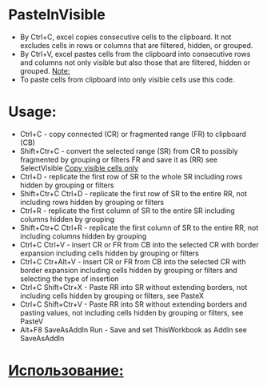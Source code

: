 # PasteInVisible
* By Ctrl+C, excel copies consecutive cells to the clipboard. It not excludes cells in rows or columns that are filtered, hidden, or grouped.
* By Ctrl+V, excel pastes cells from the clipboard into consecutive rows and columns not only visible but also those that are filtered, hidden or grouped. [Note:](https://support.microsoft.com/en-us/office/copy-visible-cells-only-6e3a1f01-2884-4332-b262-8b814412847e#:~:text=Note%3A%C2%A0Excel%20pastes%20the%20copied%20data%20into%20consecutive%20rows%20or%20columns.)
* To paste cells from clipboard into only visible cells use this code.
# Usage: 
* Ctrl+C - copy connected (CR) or fragmented range (FR) to clipboard (CB)
* Shift+Ctr+C - convert the selected range (SR) from CR to possibly fragmented by grouping or filters FR and save it as (RR) see SelectVisible [Copy visible cells only](https://support.microsoft.com/en-us/office/copy-visible-cells-only-6e3a1f01-2884-4332-b262-8b814412847e)
* Ctrl+D - replicate the first row of SR to the whole SR including rows hidden by grouping or filters
* Shift+Ctr+C Ctrl+D - replicate the first row of SR to the entire RR, not including rows hidden by grouping or filters
* Ctrl+R - replicate the first column of SR to the entire SR including columns hidden by grouping
* Shift+Ctr+C Ctrl+R - replicate the first column of SR to the entire RR, not including columns hidden by grouping
* Ctrl+C Ctrl+V - insert CR or FR from CB into the selected CR with border expansion including cells hidden by grouping or filters
* Ctrl+C Ctr+Alt+V - insert CR or FR from CB into the selected CR with border expansion including cells hidden by grouping or filters and selecting the type of insertion
* Ctrl+C Shift+Ctr+X - Paste RR into SR without extending borders, not including cells hidden by grouping or filters, see PasteX
* Ctrl+C Shift+Ctr+V - Paste RR into SR without extending borders and pasting values, not including cells hidden by grouping or filters, see PasteV
* Alt+F8 SaveAsAddIn Run - Save and set ThisWorkbook as AddIn see SaveAsAddIn
# [Использование:](https://github.com/abakum/PasteInVisible/blob/master/usage.rus.txt)
